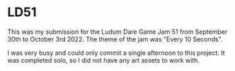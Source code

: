 # LD51

This was my submission for the Ludum Dare Game Jam 51 from September 30th to October 3rd 2022.
The theme of the jam was "Every 10 Seconds".

I was very busy and could only commit a single afternoon to this project.
It was completed solo, so I did not have any art assets to work with.

